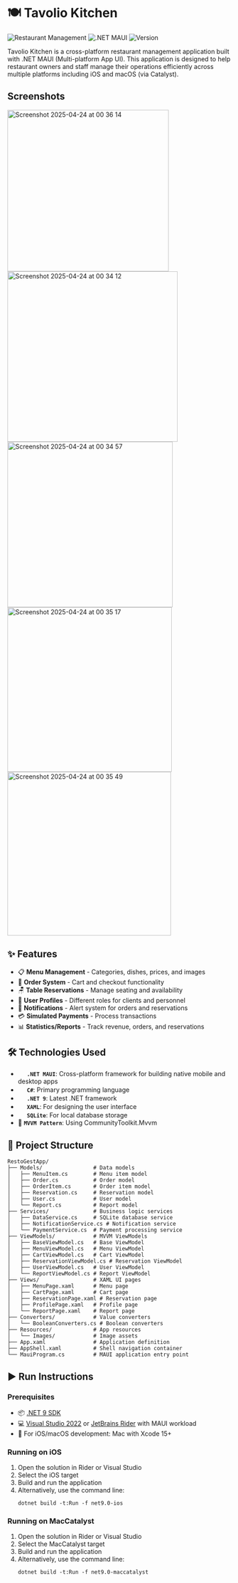 # 🍽️ Tavolio Kitchen

![Restaurant Management](https://img.shields.io/badge/Restaurant-Management-orange)
![.NET MAUI](https://img.shields.io/badge/.NET-MAUI-512BD4)
![Version](https://img.shields.io/badge/Version-1.0-blue)

Tavolio Kitchen is a cross-platform restaurant management application built with .NET MAUI (Multi-platform App UI). This application is designed to help restaurant owners and staff manage their operations efficiently across multiple platforms including iOS and macOS (via Catalyst).

## Screenshots
<img width="363" alt="Screenshot 2025-04-24 at 00 36 14" src="https://github.com/user-attachments/assets/617ddf9d-2e13-48b3-ac3c-b2885596874b" />

<img width="383" alt="Screenshot 2025-04-24 at 00 34 12" src="https://github.com/user-attachments/assets/3af1ba8c-c5de-40da-bbf4-219f6547e52e" />

<img width="372" alt="Screenshot 2025-04-24 at 00 34 57" src="https://github.com/user-attachments/assets/716bbe08-636d-4870-a041-3885c444a9f8" />

<img width="370" alt="Screenshot 2025-04-24 at 00 35 17" src="https://github.com/user-attachments/assets/1d4d3e49-8351-4817-9213-d526c79c366f" />

<img width="368" alt="Screenshot 2025-04-24 at 00 35 49" src="https://github.com/user-attachments/assets/61c62f63-1a9d-485a-8972-6352a8afdb29" />


## ✨ Features

- 📋 **Menu Management** - Categories, dishes, prices, and images
- 🧾 **Order System** - Cart and checkout functionality 
- 🪑 **Table Reservations** - Manage seating and availability
- 👤 **User Profiles** - Different roles for clients and personnel
- 🔔 **Notifications** - Alert system for orders and reservations
- 💳 **Simulated Payments** - Process transactions 
- 📊 **Statistics/Reports** - Track revenue, orders, and reservations

## 🛠️ Technologies Used

- <img src="https://cdn.jsdelivr.net/gh/devicons/devicon/icons/dotnetcore/dotnetcore-original.svg" width="16" height="16"/> **`.NET MAUI`**: Cross-platform framework for building native mobile and desktop apps
- <img src="https://cdn.jsdelivr.net/gh/devicons/devicon/icons/csharp/csharp-original.svg" width="16" height="16"/> **`C#`**: Primary programming language
- <img src="https://cdn.jsdelivr.net/gh/devicons/devicon/icons/dotnetcore/dotnetcore-original.svg" width="16" height="16"/> **`.NET 9`**: Latest .NET framework
- <img src="https://cdn.jsdelivr.net/gh/devicons/devicon/icons/xamarin/xamarin-original.svg" width="16" height="16"/> **`XAML`**: For designing the user interface
- <img src="https://cdn.jsdelivr.net/gh/devicons/devicon/icons/sqlite/sqlite-original.svg" width="16" height="16"/> **`SQLite`**: For local database storage
- 📐 **`MVVM Pattern`**: Using CommunityToolkit.Mvvm

## 📁 Project Structure

```
RestoGestApp/
├── Models/                # Data models
│   ├── MenuItem.cs        # Menu item model
│   ├── Order.cs           # Order model
│   ├── OrderItem.cs       # Order item model
│   ├── Reservation.cs     # Reservation model
│   ├── User.cs            # User model
│   └── Report.cs          # Report model
├── Services/              # Business logic services
│   ├── DataService.cs     # SQLite database service
│   ├── NotificationService.cs # Notification service
│   └── PaymentService.cs  # Payment processing service
├── ViewModels/            # MVVM ViewModels
│   ├── BaseViewModel.cs   # Base ViewModel
│   ├── MenuViewModel.cs   # Menu ViewModel
│   ├── CartViewModel.cs   # Cart ViewModel
│   ├── ReservationViewModel.cs # Reservation ViewModel
│   ├── UserViewModel.cs   # User ViewModel
│   └── ReportViewModel.cs # Report ViewModel
├── Views/                 # XAML UI pages
│   ├── MenuPage.xaml      # Menu page
│   ├── CartPage.xaml      # Cart page
│   ├── ReservationPage.xaml # Reservation page
│   ├── ProfilePage.xaml   # Profile page
│   └── ReportPage.xaml    # Report page
├── Converters/            # Value converters
│   └── BooleanConverters.cs # Boolean converters
├── Resources/             # App resources
│   └── Images/            # Image assets
├── App.xaml               # Application definition
├── AppShell.xaml          # Shell navigation container
└── MauiProgram.cs         # MAUI application entry point
```

## ▶️ Run Instructions

### Prerequisites

- 📦 [.NET 9 SDK](https://dotnet.microsoft.com/download)
- 💻 [Visual Studio 2022](https://visualstudio.microsoft.com/vs/) or [JetBrains Rider](https://www.jetbrains.com/rider/) with MAUI workload
- 🍎 For iOS/macOS development: Mac with Xcode 15+

### Running on iOS

1. Open the solution in Rider or Visual Studio
2. Select the iOS target
3. Build and run the application
4. Alternatively, use the command line:
   ```
   dotnet build -t:Run -f net9.0-ios
   ```

### Running on MacCatalyst

1. Open the solution in Rider or Visual Studio
2. Select the MacCatalyst target
3. Build and run the application
4. Alternatively, use the command line:
   ```
   dotnet build -t:Run -f net9.0-maccatalyst
   ```

